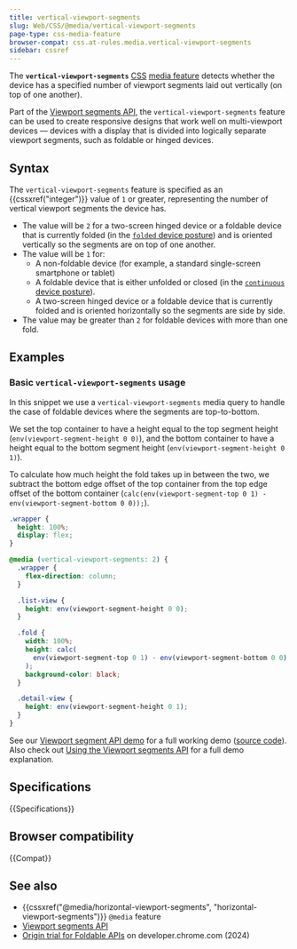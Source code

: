 ```yaml
---
title: vertical-viewport-segments
slug: Web/CSS/@media/vertical-viewport-segments
page-type: css-media-feature
browser-compat: css.at-rules.media.vertical-viewport-segments
sidebar: cssref
---
```


The **`vertical-viewport-segments`** [CSS](/en-US/docs/Web/CSS) [media feature](/en-US/docs/Web/CSS/@media#media_features) detects whether the device has a specified number of viewport segments laid out vertically (on top of one another).

Part of the [Viewport segments API](/en-US/docs/Web/API/Viewport_segments_API), the `vertical-viewport-segments` feature can be used to create responsive designs that work well on multi-viewport devices — devices with a display that is divided into logically separate viewport segments, such as foldable or hinged devices.

## Syntax

The `vertical-viewport-segments` feature is specified as an {{cssxref("integer")}} value of `1` or greater, representing the number of vertical viewport segments the device has.

- The value will be `2` for a two-screen hinged device or a foldable device that is currently folded (in the [`folded` device posture](/en-US/docs/Web/API/Device_Posture_API#folded)) and is oriented vertically so the segments are on top of one another.
- The value will be `1` for:
  - A non-foldable device (for example, a standard single-screen smartphone or tablet)
  - A foldable device that is either unfolded or closed (in the [`continuous` device posture](/en-US/docs/Web/API/Device_Posture_API#continuous)).
  - A two-screen hinged device or a foldable device that is currently folded and is oriented horizontally so the segments are side by side.
- The value may be greater than `2` for foldable devices with more than one fold.

## Examples

### Basic `vertical-viewport-segments` usage

In this snippet we use a `vertical-viewport-segments` media query to handle the case of foldable devices where the segments are top-to-bottom.

We set the top container to have a height equal to the top segment height (`env(viewport-segment-height 0 0)`), and the bottom container to have a height equal to the bottom segment height (`env(viewport-segment-height 0 1)`).

To calculate how much height the fold takes up in between the two, we subtract the bottom edge offset of the top container from the top edge offset of the bottom container (`calc(env(viewport-segment-top 0 1) - env(viewport-segment-bottom 0 0));`).

```css
.wrapper {
  height: 100%;
  display: flex;
}

@media (vertical-viewport-segments: 2) {
  .wrapper {
    flex-direction: column;
  }

  .list-view {
    height: env(viewport-segment-height 0 0);
  }

  .fold {
    width: 100%;
    height: calc(
      env(viewport-segment-top 0 1) - env(viewport-segment-bottom 0 0)
    );
    background-color: black;
  }

  .detail-view {
    height: env(viewport-segment-height 0 1);
  }
}
```

See our [Viewport segment API demo](https://mdn.github.io/dom-examples/viewport-segment-api/) for a full working demo ([source code](https://github.com/mdn/dom-examples/tree/main/viewport-segment-api)). Also check out [Using the Viewport segments API](/en-US/docs/Web/API/Viewport_segments_API/Using) for a full demo explanation.

## Specifications

{{Specifications}}

## Browser compatibility

{{Compat}}

## See also

- {{cssxref("@media/horizontal-viewport-segments", "horizontal-viewport-segments")}} `@media` feature
- [Viewport segments API](/en-US/docs/Web/API/Viewport_segments_API)
- [Origin trial for Foldable APIs](https://developer.chrome.com/blog/foldable-apis-ot) on developer.chrome.com (2024)
